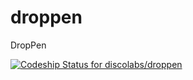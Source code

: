 # droppen 
DropPen

[ ![Codeship Status for discolabs/droppen](https://codeship.com/projects/4a2da220-4b21-0133-c2f9-7229741fbe30/status?branch=master) ](https://codeship.com/projects/106142)
